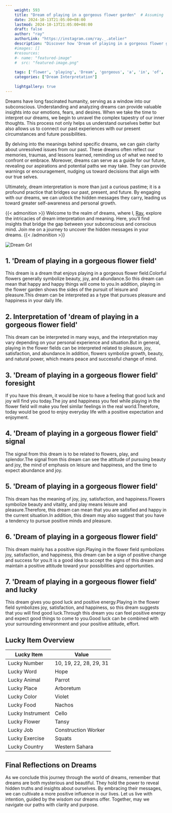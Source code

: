 ```yaml
---
    weight: 593
    title: "Dream of playing in a gorgeous flower garden"  # Assuming 'title' column exists
    date: 2024-10-13T21:05:00+08:00
    lastmod: 2024-10-13T21:05:00+08:00
    draft: false
    author: "ray"
    authorLink: "https://instagram.com/ray._.atelier"
    description: "Discover how 'Dream of playing in a gorgeous flower garden' can interpret your future and uncover its significant meanings in your life."
    #images: []
    #resources:
    #- name: "featured-image"
    #  src: "featured-image.png"
    
    tags: ['flower', 'playing', 'Dream', 'gorgeous', 'a', 'in', 'of', 'garden']
    categories: ["Dream Interpretation"]
    
    lightgallery: true
---
```

    
Dreams have long fascinated humanity, serving as a window into our subconscious. Understanding and analyzing dreams can provide valuable insights into our emotions, fears, and desires. When we take the time to interpret our dreams, we begin to unravel the complex tapestry of our inner thoughts. This process not only helps us understand ourselves better but also allows us to connect our past experiences with our present circumstances and future possibilities.

By delving into the meanings behind specific dreams, we can gain clarity about unresolved issues from our past. These dreams often reflect our memories, traumas, and lessons learned, reminding us of what we need to confront or embrace. Moreover, dreams can serve as a guide for our future, revealing our aspirations and potential paths we may take. They can provide warnings or encouragement, nudging us toward decisions that align with our true selves.

Ultimately, dream interpretation is more than just a curious pastime; it is a profound practice that bridges our past, present, and future. By engaging with our dreams, we can unlock the hidden messages they carry, leading us toward greater self-awareness and personal growth.

{{< admonition >}}
Welcome to the realm of dreams, where I, [Ray](https://instagram.com/ray._.atelier), explore the intricacies of dream interpretation and meaning. Here, you’ll find insights that bridge the gap between your subconscious and conscious mind. Join me on a journey to uncover the hidden messages in your dreams.
{{< /admonition >}}

![Dream Grl](https://cdn.pixabay.com/photo/2017/11/02/03/35/gothic-2910057_1280.jpg "Dream Grl")

## 1. 'Dream of playing in a gorgeous flower field'
This dream is a dream that enjoys playing in a gorgeous flower field.Colorful flowers generally symbolize beauty, joy, and abundance.So this dream can mean that happy and happy things will come to you.In addition, playing in the flower garden shows the sides of the pursuit of leisure and pleasure.This dream can be interpreted as a type that pursues pleasure and happiness in your daily life.

## 2. Interpretation of 'dream of playing in a gorgeous flower field'
This dream can be interpreted in many ways, and the interpretation may vary depending on your personal experience and situation.But in general, playing in the flower fields can be interpreted related to pleasure, joy, satisfaction, and abundance.In addition, flowers symbolize growth, beauty, and natural power, which means peace and successful change of mind.

## 3. 'Dream of playing in a gorgeous flower field' foresight
If you have this dream, it would be nice to have a feeling that good luck and joy will find you today.The joy and happiness you feel while playing in the flower field will make you feel similar feelings in the real world.Therefore, today would be good to enjoy everyday life with a positive expectation and enjoyment.

## 4. 'Dream of playing in a gorgeous flower field' signal
The signal from this dream is to be related to flowers, play, and splendor.The signal from this dream can see the attitude of pursuing beauty and joy, the mind of emphasis on leisure and happiness, and the time to expect abundance and joy.

## 5. 'Dream of playing in a gorgeous flower field'
This dream has the meaning of joy, joy, satisfaction, and happiness.Flowers symbolize beauty and vitality, and play means leisure and pleasure.Therefore, this dream can mean that you are satisfied and happy in the current situation.In addition, this dream may also suggest that you have a tendency to pursue positive minds and pleasure.

## 6. 'Dream of playing in a gorgeous flower field'
This dream mainly has a positive sign.Playing in the flower field symbolizes joy, satisfaction, and happiness, this dream can be a sign of positive change and success for you.It is a good idea to accept the signs of this dream and maintain a positive attitude toward your possibilities and opportunities.

## 7. 'Dream of playing in a gorgeous flower field' and lucky
This dream gives you good luck and positive energy.Playing in the flower field symbolizes joy, satisfaction, and happiness, so this dream suggests that you will find good luck.Through this dream you can feel positive energy and expect good things to come to you.Good luck can be combined with your surrounding environment and your positive attitude, effort.

## Lucky Item Overview
| Lucky Item          | Value              |
|---------------|--------------------|
| Lucky Number        | 10, 19, 22, 28, 29, 31  |
| Lucky Word          | Hope |
| Lucky Animal        | Parrot |
| Lucky Place         | Arboretum     |
| Lucky Color         | Violet     |
| Lucky Food          | Nachos      |
| Lucky Instrument    | Cello |
| Lucky Flower        | Tansy    |
| Lucky Job           | Construction Worker       |
| Lucky Exercise      | Squats  |
| Lucky Country       | Western Sahara    |


##  Final Reflections on Dreams

As we conclude this journey through the world of dreams, remember that dreams are both mysterious and beautiful. They hold the power to reveal hidden truths and insights about ourselves. By embracing their messages, we can cultivate a more positive influence in our lives. Let us live with intention, guided by the wisdom our dreams offer. Together, may we navigate our paths with clarity and purpose.
